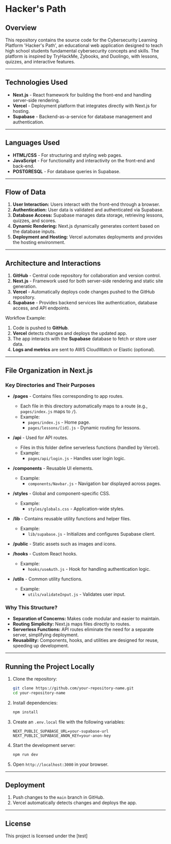 # Hacker's Path

## Overview
This repository contains the source code for the Cybersecurity Learning Platform 'Hacker's Path', an educational web application designed to teach high school students fundamental cybersecurity concepts and skills. The platform is inspired by TryHackMe, Zybooks, and Duolingo, with lessons, quizzes, and interactive features.

---

## Technologies Used
- **Next.js** - React framework for building the front-end and handling server-side rendering.
- **Vercel** - Deployment platform that integrates directly with Next.js for hosting.
- **Supabase** - Backend-as-a-service for database management and authentication.

---

## Languages Used
- **HTML/CSS** - For structuring and styling web pages.
- **JavaScript** - For functionality and interactivity on the front-end and back-end.
- **POSTGRESQL** - For database queries in Supabase.

---

## Flow of Data
1. **User Interaction:** Users interact with the front-end through a browser.
2. **Authentication:** User data is validated and authenticated via Supabase.
3. **Database Access:** Supabase manages data storage, retrieving lessons, quizzes, and scores.
4. **Dynamic Rendering:** Next.js dynamically generates content based on the database inputs.
6. **Deployment and Hosting:** Vercel automates deployments and provides the hosting environment.

---

## Architecture and Interactions
1. **GitHub** - Central code repository for collaboration and version control.
2. **Next.js** - Framework used for both server-side rendering and static site generation.
3. **Vercel** - Automatically deploys code changes pushed to the GitHub repository.
4. **Supabase** - Provides backend services like authentication, database access, and API endpoints.

Workflow Example:
1. Code is pushed to **GitHub**.
2. **Vercel** detects changes and deploys the updated app.
3. The app interacts with the **Supabase** database to fetch or store user data.
4. **Logs and metrics** are sent to AWS CloudWatch or Elastic (optional).

---

## File Organization in Next.js

### Key Directories and Their Purposes
- **/pages** - Contains files corresponding to app routes.
  - Each file in this directory automatically maps to a route (e.g., `pages/index.js` maps to `/`).
  - Example:
    - `pages/index.js` - Home page.
    - `pages/lessons/[id].js` - Dynamic routing for lessons.

- **/api** - Used for API routes.
  - Files in this folder define serverless functions (handled by Vercel).
  - Example:
    - `pages/api/login.js` - Handles user login logic.

- **/components** - Reusable UI elements.
  - Example:
    - `components/Navbar.js` - Navigation bar displayed across pages.

- **/styles** - Global and component-specific CSS.
  - Example:
    - `styles/globals.css` - Application-wide styles.

- **/lib** - Contains reusable utility functions and helper files.
  - Example:
    - `lib/supabase.js` - Initializes and configures Supabase client.

- **/public** - Static assets such as images and icons.

- **/hooks** - Custom React hooks.
  - Example:
    - `hooks/useAuth.js` - Hook for handling authentication logic.

- **/utils** - Common utility functions.
  - Example:
    - `utils/validateInput.js` - Validates user input.

### Why This Structure?
- **Separation of Concerns:** Makes code modular and easier to maintain.
- **Routing Simplicity:** Next.js maps files directly to routes.
- **Serverless Functions:** API routes eliminate the need for a separate server, simplifying deployment.
- **Reusability:** Components, hooks, and utilities are designed for reuse, speeding up development.

---

## Running the Project Locally
1. Clone the repository:
   ```bash
   git clone https://github.com/your-repository-name.git
   cd your-repository-name
   ```
2. Install dependencies:
   ```bash
   npm install
   ```
3. Create an `.env.local` file with the following variables:
   ```plaintext
   NEXT_PUBLIC_SUPABASE_URL=your-supabase-url
   NEXT_PUBLIC_SUPABASE_ANON_KEY=your-anon-key
   ```
4. Start the development server:
   ```bash
   npm run dev
   ```
5. Open `http://localhost:3000` in your browser.

---

## Deployment
1. Push changes to the `main` branch in GitHub.
2. Vercel automatically detects changes and deploys the app.

---

## License
This project is licensed under the [test]

